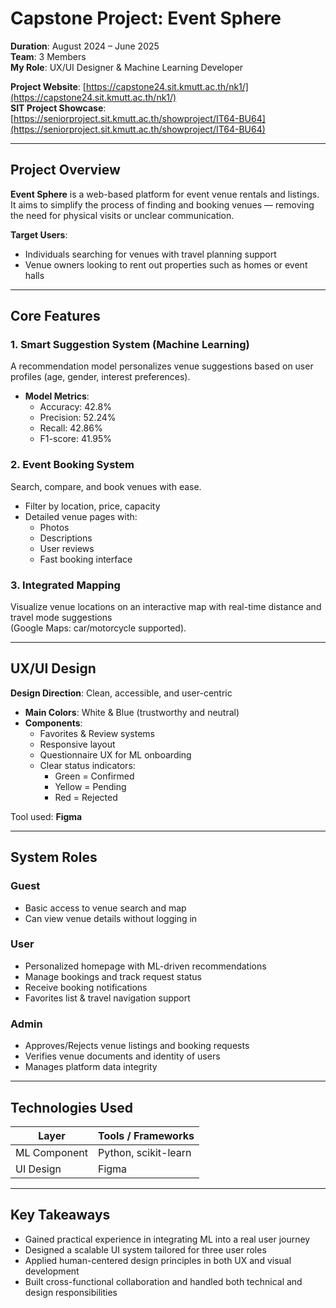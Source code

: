 # Capstone Project: Event Sphere

**Duration**: August 2024 – June 2025  
**Team**: 3 Members  
**My Role**: UX/UI Designer & Machine Learning Developer  

**Project Website**: [https://capstone24.sit.kmutt.ac.th/nk1/](https://capstone24.sit.kmutt.ac.th/nk1/)  
**SIT Project Showcase**: [https://seniorproject.sit.kmutt.ac.th/showproject/IT64-BU64](https://seniorproject.sit.kmutt.ac.th/showproject/IT64-BU64)

---

## Project Overview

**Event Sphere** is a web-based platform for event venue rentals and listings.  
It aims to simplify the process of finding and booking venues — removing the need for physical visits or unclear communication.

**Target Users**:
- Individuals searching for venues with travel planning support
- Venue owners looking to rent out properties such as homes or event halls

---

## Core Features

### 1. Smart Suggestion System (Machine Learning)

A recommendation model personalizes venue suggestions based on user profiles (age, gender, interest preferences).

- **Model Metrics**:
  - Accuracy: 42.8%
  - Precision: 52.24%
  - Recall: 42.86%
  - F1-score: 41.95%

### 2. Event Booking System

Search, compare, and book venues with ease.

- Filter by location, price, capacity
- Detailed venue pages with:
  - Photos
  - Descriptions
  - User reviews
  - Fast booking interface

### 3. Integrated Mapping

Visualize venue locations on an interactive map with real-time distance and travel mode suggestions  
(Google Maps: car/motorcycle supported).

---

## UX/UI Design

**Design Direction**: Clean, accessible, and user-centric

- **Main Colors**: White & Blue (trustworthy and neutral)
- **Components**:
  - Favorites & Review systems
  - Responsive layout
  - Questionnaire UX for ML onboarding
  - Clear status indicators:  
    - Green = Confirmed  
    - Yellow = Pending  
    - Red = Rejected

Tool used: **Figma**

---

## System Roles

### Guest
- Basic access to venue search and map
- Can view venue details without logging in

### User
- Personalized homepage with ML-driven recommendations
- Manage bookings and track request status
- Receive booking notifications
- Favorites list & travel navigation support

### Admin
- Approves/Rejects venue listings and booking requests
- Verifies venue documents and identity of users
- Manages platform data integrity

---

## Technologies Used

| Layer         | Tools / Frameworks              |
|---------------|---------------------------------|
| ML Component  | Python, scikit-learn            |
| UI Design     | Figma                           |


---

## Key Takeaways

- Gained practical experience in integrating ML into a real user journey
- Designed a scalable UI system tailored for three user roles
- Applied human-centered design principles in both UX and visual development
- Built cross-functional collaboration and handled both technical and design responsibilities

